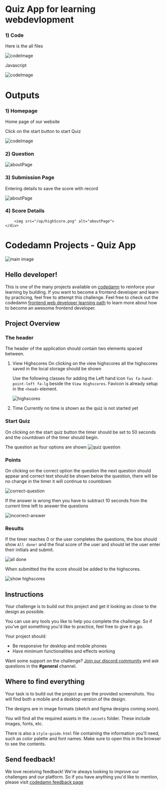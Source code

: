  <h1>Quiz App for learning webdevlopment</h1>
    <div class="container">
        <h3> 1) Code</h3>
        <p>Here is the all files</p>
        <img src="/op/code.png" alt="codeImage">
        <p>Javascript</p>
        <img src="/op/jscode.png" alt="codeImage">
    </div>
    <h1>Outputs</h1>
    <div class="container">
        <h3>1) Homepage</h3>
        <p>Home page of our website</p>
        <p>Click on the start button to start Quiz</p>
        <img src="/op/home.png" alt="codeImage">
    </div>
    <div class="container">
        <h3>2) Question </h3>
        <img src="/op/mcq.png" alt="aboutPage">
    </div>
    <div class="container">
        <h3>3) Submission Page </h3>
        <p>Entering details to save the score with record</p>
        <img src="/op/submit.png" alt="aboutPage">
    </div>
    <div class="container">
        <h3>4) Score Details </h3>
        
        <img src="/op/highScore.png" alt="aboutPage">
    </div>
# Codedamn Projects - Quiz App
![main image](https://raw.githubusercontent.com/codedamn-projects/quiz-app/master/images/startcard.png)

## Hello developer!

This is one of the many projects available on [codedamn](https://codedamn.com/projects) to reinforce your learning by building. If you want to become a frontend developer and learn by practicing, feel free to attempt this challenge. Feel free to check out the codedamn [frontend web developer learning path](https://codedamn.com/learning-paths) to learn more about how to become an awesome frontend developer.

## Project Overview

### The header 

The header of the application should contain two elements spaced between.

1. View Highscores 
    On clicking on the view highscores all the highscores saved in the local storage should be shown 

    Use the following classes for adding the Left hand icon `fas fa-hand-point-left fa-lg` beside the `View Highscores`. Favicon is already setup in the `<head>` element.

    ![highscores](https://raw.githubusercontent.com/stephje/javascript-quiz/main/assets/images/highscores.png)

1. Time 
   Currently no time is shown as the quiz is not started yet


### Start Quiz

On clicking on the start quiz button the timer should be set to 50 seconds and the countdown of the timer should begin. 

The question as four options are shown 
![quiz question](https://raw.githubusercontent.com/codedamn-projects/quiz-app/master/images/question.png)

### Points 

On clicking on the correct option the question the next question should appear and correct text should be shown below the question, there will be no change in the timer it will continue to countdown

![correct-question](https://raw.githubusercontent.com/codedamn-projects/quiz-app/master/images/correct-answer.png)

If the answer is wrong then you have to subtract 10 seconds from the current time left to answer the questions 

![incorrect-answer](https://raw.githubusercontent.com/codedamn-projects/quiz-app/master/images/incorrect-answer.png)

### Results 

If the timer reaches 0 or the user completes the questions, the box should show `All done!` and the final score of the user and should let the user enter their initials and submit. 

![all done](https://raw.githubusercontent.com/codedamn-projects/quiz-app/master/images/all-done.png)

When submitted the the score should be added to the highscores. 

![show highscores](https://raw.githubusercontent.com/codedamn-projects/quiz-app/master/images/show-highscores.png)
## Instructions

Your challenge is to build out this project and get it looking as close to the design as possible.

You can use any tools you like to help you complete the challenge. So if you've got something you'd like to practice, feel free to give it a go.

Your project should:

-   Be responsive for desktop and mobile phones
-   Have minimum functionalities and effects working

Want some support on the challenge? [Join our discord community](https://cdm.sh/discord) and ask questions in the **#general** channel.

## Where to find everything

Your task is to build out the project as per the provided screenshots. You will find both a mobile and a desktop version of the design.

The designs are in image formats (sketch and figma designs coming soon).

You will find all the required assets in the `/assets` folder. These include images, fonts, etc.

There is also a `style-guide.html` file containing the information you'll need, such as color palette and font names. Make sure to open this in the browser to see the contents.



## Send feedback!

We love receiving feedback! We're always looking to improve our challenges and our platform. So if you have anything you'd like to mention, please visit [codedamn feedback page](https://codedamn.com/contact)
